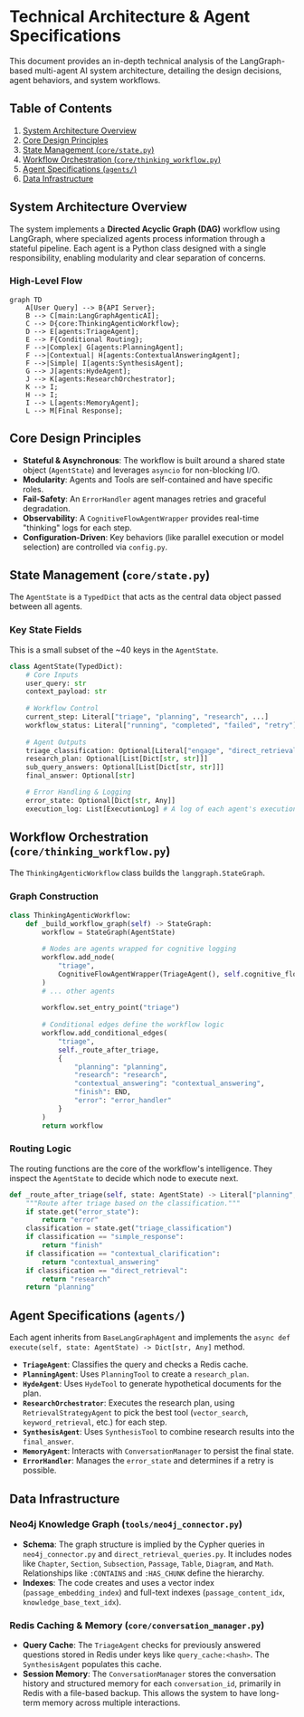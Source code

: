 # Technical Architecture & Agent Specifications

This document provides an in-depth technical analysis of the LangGraph-based multi-agent AI system architecture, detailing the design decisions, agent behaviors, and system workflows.

## Table of Contents

1. [System Architecture Overview](#system-architecture-overview)
2. [Core Design Principles](#core-design-principles)
3. [State Management (`core/state.py`)](#state-management-corestatepy)
4. [Workflow Orchestration (`core/thinking_workflow.py`)](#workflow-orchestration-corethinking_workflowpy)
5. [Agent Specifications (`agents/`)](#agent-specifications-agents)
6. [Data Infrastructure](#data-infrastructure)

## System Architecture Overview

The system implements a **Directed Acyclic Graph (DAG)** workflow using LangGraph, where specialized agents process information through a stateful pipeline. Each agent is a Python class designed with a single responsibility, enabling modularity and clear separation of concerns.

### High-Level Flow
```mermaid
graph TD
    A[User Query] --> B{API Server};
    B --> C[main:LangGraphAgenticAI];
    C --> D{core:ThinkingAgenticWorkflow};
    D --> E[agents:TriageAgent];
    E --> F{Conditional Routing};
    F -->|Complex| G[agents:PlanningAgent];
    F -->|Contextual| H[agents:ContextualAnsweringAgent];
    F -->|Simple| I[agents:SynthesisAgent];
    G --> J[agents:HydeAgent];
    J --> K[agents:ResearchOrchestrator];
    K --> I;
    H --> I;
    I --> L[agents:MemoryAgent];
    L --> M[Final Response];
```

## Core Design Principles
- **Stateful & Asynchronous**: The workflow is built around a shared state object (`AgentState`) and leverages `asyncio` for non-blocking I/O.
- **Modularity**: Agents and Tools are self-contained and have specific roles.
- **Fail-Safety**: An `ErrorHandler` agent manages retries and graceful degradation.
- **Observability**: A `CognitiveFlowAgentWrapper` provides real-time "thinking" logs for each step.
- **Configuration-Driven**: Key behaviors (like parallel execution or model selection) are controlled via `config.py`.

## State Management (`core/state.py`)

The `AgentState` is a `TypedDict` that acts as the central data object passed between all agents.

### Key State Fields
This is a small subset of the ~40 keys in the `AgentState`.
```python
class AgentState(TypedDict):
    # Core Inputs
    user_query: str
    context_payload: str
    
    # Workflow Control
    current_step: Literal["triage", "planning", "research", ...]
    workflow_status: Literal["running", "completed", "failed", "retry"]
    
    # Agent Outputs
    triage_classification: Optional[Literal["engage", "direct_retrieval", ...]]
    research_plan: Optional[List[Dict[str, str]]]
    sub_query_answers: Optional[List[Dict[str, str]]]
    final_answer: Optional[str]

    # Error Handling & Logging
    error_state: Optional[Dict[str, Any]]
    execution_log: List[ExecutionLog] # A log of each agent's execution
```

## Workflow Orchestration (`core/thinking_workflow.py`)

The `ThinkingAgenticWorkflow` class builds the `langgraph.StateGraph`.

### Graph Construction
```python
class ThinkingAgenticWorkflow:
    def _build_workflow_graph(self) -> StateGraph:
        workflow = StateGraph(AgentState)
        
        # Nodes are agents wrapped for cognitive logging
        workflow.add_node(
            "triage", 
            CognitiveFlowAgentWrapper(TriageAgent(), self.cognitive_flow_logger)
        )
        # ... other agents
        
        workflow.set_entry_point("triage")
        
        # Conditional edges define the workflow logic
        workflow.add_conditional_edges(
            "triage",
            self._route_after_triage,
            {
                "planning": "planning",
                "research": "research",
                "contextual_answering": "contextual_answering",
                "finish": END,
                "error": "error_handler"
            }
        )
        return workflow
```

### Routing Logic
The routing functions are the core of the workflow's intelligence. They inspect the `AgentState` to decide which node to execute next.

```python
def _route_after_triage(self, state: AgentState) -> Literal["planning", ...]:
    """Route after triage based on the classification."""
    if state.get("error_state"):
        return "error"
    classification = state.get("triage_classification")
    if classification == "simple_response": 
        return "finish"
    if classification == "contextual_clarification": 
        return "contextual_answering"
    if classification == "direct_retrieval": 
        return "research"
    return "planning"
```

## Agent Specifications (`agents/`)

Each agent inherits from `BaseLangGraphAgent` and implements the `async def execute(self, state: AgentState) -> Dict[str, Any]` method.

- **`TriageAgent`**: Classifies the query and checks a Redis cache.
- **`PlanningAgent`**: Uses `PlanningTool` to create a `research_plan`.
- **`HydeAgent`**: Uses `HydeTool` to generate hypothetical documents for the plan.
- **`ResearchOrchestrator`**: Executes the research plan, using `RetrievalStrategyAgent` to pick the best tool (`vector_search`, `keyword_retrieval`, etc.) for each step.
- **`SynthesisAgent`**: Uses `SynthesisTool` to combine research results into the `final_answer`.
- **`MemoryAgent`**: Interacts with `ConversationManager` to persist the final state.
- **`ErrorHandler`**: Manages the `error_state` and determines if a retry is possible.

## Data Infrastructure

### Neo4j Knowledge Graph (`tools/neo4j_connector.py`)
- **Schema**: The graph structure is implied by the Cypher queries in `neo4j_connector.py` and `direct_retrieval_queries.py`. It includes nodes like `Chapter`, `Section`, `Subsection`, `Passage`, `Table`, `Diagram`, and `Math`. Relationships like `:CONTAINS` and `:HAS_CHUNK` define the hierarchy.
- **Indexes**: The code creates and uses a vector index (`passage_embedding_index`) and full-text indexes (`passage_content_idx`, `knowledge_base_text_idx`).

### Redis Caching & Memory (`core/conversation_manager.py`)
- **Query Cache**: The `TriageAgent` checks for previously answered questions stored in Redis under keys like `query_cache:<hash>`. The `SynthesisAgent` populates this cache.
- **Session Memory**: The `ConversationManager` stores the conversation history and structured memory for each `conversation_id`, primarily in Redis with a file-based backup. This allows the system to have long-term memory across multiple interactions.

